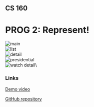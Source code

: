 ## CS 160
# PROG 2: Represent!
![main](./screenshots/main.png)\
![list](./screenshots/list.png)\
![detail](./screenshots/detail.png)\
![presidential](./screenshots/pres.png)\
![watch detail](./screenshots/watch_detail.png)\ 

### Links
[Demo video](https://youtu.be/qoJdMNw2Fdg)

[GitHub repository](https://github.com/cs160-sp16/prog-01-crunch-time-maguerrieri)